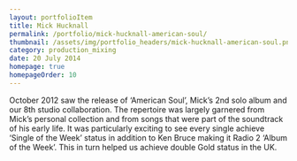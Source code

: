 ```yaml
---
layout: portfolioItem
title: Mick Hucknall
permalink: /portfolio/mick-hucknall-american-soul/
thumbnail: /assets/img/portfolio_headers/mick-hucknall-american-soul.png
category: production_mixing
date: 20 July 2014
homepage: true
homepageOrder: 10
---
```


October 2012 saw the release of ‘American Soul’, Mick’s 2nd solo album and our 8th studio collaboration. The repertoire was largely garnered from Mick’s personal collection and from songs that were part of the soundtrack of his early life. It was particularly exciting to see every single achieve ‘Single of the Week’ status in addition to Ken Bruce making it Radio 2 ‘Album of the Week’. This in turn helped us achieve double Gold status in the UK.